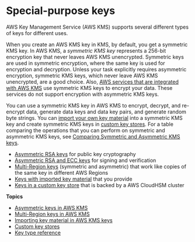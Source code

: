 # Special\-purpose keys<a name="key-types"></a>

AWS Key Management Service \(AWS KMS\) supports several different types of keys for different uses\.

When you create an AWS KMS key in KMS, by default, you get a symmetric KMS key\. In AWS KMS, a *symmetric KMS key* represents a 256\-bit encryption key that never leaves AWS KMS unencrypted\. Symmetric keys are used in symmetric encryption, where the same key is used for encryption and decryption\. Unless your task explicitly requires asymmetric encryption, symmetric KMS keys, which never leave AWS KMS unencrypted, are a good choice\. Also, [AWS services that are integrated with AWS KMS](https://aws.amazon.com/kms/features/#AWS_Service_Integration) use symmetric KMS keys to encrypt your data\. These services do not support encryption with asymmetric KMS keys\. 

You can use a symmetric KMS key in AWS KMS to encrypt, decrypt, and re\-encrypt data, generate data keys and data key pairs, and generate random byte strings\. You can [import your own key material](importing-keys.md) into a symmetric KMS key and create symmetric KMS keys in [custom key stores](custom-key-store-overview.md)\. For a table comparing the operations that you can perform on symmetric and asymmetric KMS keys, see [Comparing Symmetric and Asymmetric KMS keys](symm-asymm-compare.md)\.
+ [Asymmetric RSA keys](symmetric-asymmetric.md#asymmetric-cmks) for public key cryptography
+ [Asymmetric RSA and ECC keys](symmetric-asymmetric.md#asymmetric-cmks) for signing and verification
+ [Multi\-Region keys](multi-region-keys-overview.md) \(symmetric and asymmetric\) that work like copies of the same key in different AWS Regions
+ [Keys with imported key material](importing-keys.md) that you provide
+ [Keys in a custom key store](custom-key-store-overview.md) that is backed by a AWS CloudHSM cluster



**Topics**
+ [Asymmetric keys in AWS KMS](symmetric-asymmetric.md)
+ [Multi\-Region keys in AWS KMS](multi-region-keys-overview.md)
+ [Importing key material in AWS KMS keys](importing-keys.md)
+ [Custom key stores](custom-key-store-overview.md)
+ [Key type reference](symm-asymm-compare.md)